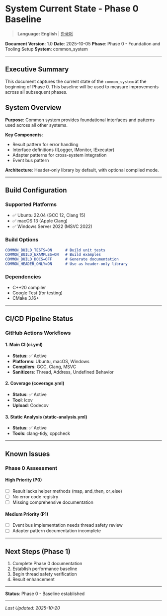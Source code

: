 # System Current State - Phase 0 Baseline

> **Language:** **English** | [한국어](CURRENT_STATE_KO.md)


**Document Version**: 1.0
**Date**: 2025-10-05
**Phase**: Phase 0 - Foundation and Tooling Setup
**System**: common_system

---

## Executive Summary

This document captures the current state of the `common_system` at the beginning of Phase 0. This baseline will be used to measure improvements across all subsequent phases.

## System Overview

**Purpose**: Common system provides foundational interfaces and patterns used across all other systems.

**Key Components**:
- Result<T> pattern for error handling
- Interface definitions (ILogger, IMonitor, IExecutor)
- Adapter patterns for cross-system integration
- Event bus pattern

**Architecture**: Header-only library by default, with optional compiled mode.

---

## Build Configuration

### Supported Platforms
- ✅ Ubuntu 22.04 (GCC 12, Clang 15)
- ✅ macOS 13 (Apple Clang)
- ✅ Windows Server 2022 (MSVC 2022)

### Build Options
```cmake
COMMON_BUILD_TESTS=ON      # Build unit tests
COMMON_BUILD_EXAMPLES=ON   # Build examples
COMMON_BUILD_DOCS=OFF      # Generate documentation
COMMON_HEADER_ONLY=ON      # Use as header-only library
```

### Dependencies
- C++20 compiler
- Google Test (for testing)
- CMake 3.16+

---

## CI/CD Pipeline Status

### GitHub Actions Workflows

#### 1. Main CI (ci.yml)
- **Status**: ✅ Active
- **Platforms**: Ubuntu, macOS, Windows
- **Compilers**: GCC, Clang, MSVC
- **Sanitizers**: Thread, Address, Undefined Behavior

#### 2. Coverage (coverage.yml)
- **Status**: ✅ Active
- **Tool**: lcov
- **Upload**: Codecov

#### 3. Static Analysis (static-analysis.yml)
- **Status**: ✅ Active
- **Tools**: clang-tidy, cppcheck

---

## Known Issues

### Phase 0 Assessment

#### High Priority (P0)
- [ ] Result<T> lacks helper methods (map, and_then, or_else)
- [ ] No error code registry
- [ ] Missing comprehensive documentation

#### Medium Priority (P1)
- [ ] Event bus implementation needs thread safety review
- [ ] Adapter pattern documentation incomplete

---

## Next Steps (Phase 1)

1. Complete Phase 0 documentation
2. Establish performance baseline
3. Begin thread safety verification
4. Result<T> enhancement

---

**Status**: Phase 0 - Baseline established

---

*Last Updated: 2025-10-20*
